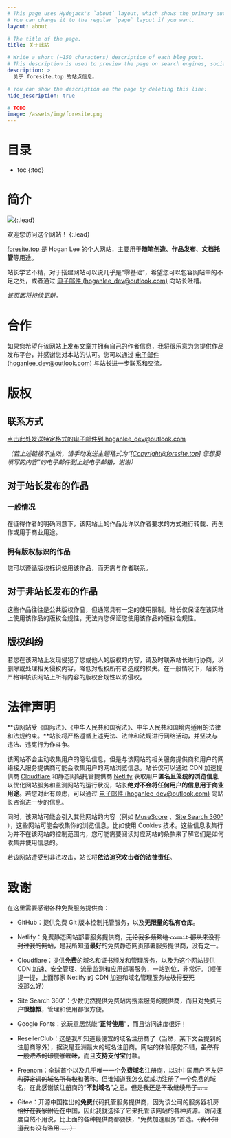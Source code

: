 ```yaml
---
# This page uses Hydejack's `about` layout, which shows the primary author's picture and about text at the top.
# You can change it to the regular `page` layout if you want.
layout: about

# The title of the page.
title: 关于此站

# Write a short (~150 characters) description of each blog post.
# This description is used to preview the page on search engines, social media, etc.
description: >
  关于 foresite.top 的站点信息。

# You can show the description on the page by deleting this line:
hide_description: true

# TODO
image: /assets/img/foresite.png
---
```


# 目录

* toc
{:toc}

# 简介

![](https://gitee.com/h00kran/blog-assets/raw/master/img/foresite.png){:.lead}

欢迎您访问这个网站！
{:.lead}

[foresite.top](https://foresite.top) 是 Hogan Lee 的个人网站，主要用于**随笔创造**、**作品发布**、**文档托管**等用途。

站长学艺不精，对于搭建网站可以说几乎是“零基础”，希望您可以包容网站中的不足之处，或者通过 [电子邮件 (hoganlee_dev@outlook.com)](mailto:hoganlee_dev@outlook.com?subject=[Feedback@foresite.top]%20请简要描述问题) 向站长吐槽。

*该页面将持续更新。*

# 合作

如果您希望在该网站上发布文章并拥有自己的作者信息，我将很乐意为您提供作品发布平台，并感谢您对本站的认可。您可以通过 [电子邮件 (hoganlee_dev@outlook.com)](mailto:hoganlee_dev@outlook.com?subject=[Cooperation@foresite.top]%20请填写主题) 与站长进一步联系和交流。

# 版权

## 联系方式

[点击此处发送特定格式的电子邮件到 hoganlee_dev@outlook.com](mailto:hoganlee_dev@outlook.com?subject=[Copyright@foresite.top]%20请填写主题)

*（若上述链接不生效，请手动发送主题格式为“[Copyright@foresite.top] 您想要填写的内容”的电子邮件到上述电子邮箱，谢谢）*

## 对于站长发布的作品

### 一般情况

在征得作者的明确同意下，该网站上的作品允许以作者要求的方式进行转载、再创作或用于商业用途。

### 拥有版权标识的作品

您可以遵循版权标识使用该作品，而无需与作者联系。

## 对于非站长发布的作品

这些作品往往是公共版权作品，但通常具有一定的使用限制。站长仅保证在该网站上使用该作品的版权合规性，无法向您保证您使用该作品的版权合规性。

## 版权纠纷

若您在该网站上发现侵犯了您或他人的版权的内容，请及时联系站长进行协商，以删除或处理相关侵权内容，降低对版权所有者造成的损失。在一般情况下，站长将严格审核该网站上所有内容的版权合规性以防侵权。

# 法律声明

**该网站受《国际法》、《中华人民共和国宪法》、中华人民共和国境内适用的法律和法规约束。**站长将严格遵循上述宪法、法律和法规进行网络活动，并坚决与违法、违宪行为作斗争。

该网站不会主动收集用户的隐私信息，但是与该网站的相关服务提供商和用户的网络接入服务提供商可能会收集用户的网站浏览信息。站长仅可以通过 CDN 加速提供商 [Cloudflare](https://cloudflare.com) 和静态网站托管提供商 [Netlify](https://netlify.com) 获取用户**匿名且笼统的浏览信息**以优化网站服务和监测网站的运行状况，站长**绝对不会将任何用户的信息用于商业用途**。若您对此有顾虑，可以通过 [电子邮件 (hoganlee_dev@outlook.com)](mailto:hoganlee_dev@outlook.com?subject=[Support@foresite.top]%20请填写主题) 向站长咨询进一步的信息。

同时，该网站可能会引入其他网站的内容（例如 [MuseScore](https://musescore.com) 、[Site Search 360°](https://www.sitesearch360.com) ），这些网站可能会收集你的浏览信息，比如使用 Cookies 技术。这些信息收集行为并不在该网站的控制范围内，您可能需要阅读对应网站的条款来了解它们是如何收集并使用信息的。

若该网站遭受到非法攻击，站长将**依法追究攻击者的法律责任**。

# 致谢

在这里需要感谢各种免费服务提供商：

- GitHub：提供免费 Git 版本控制托管服务，以及**无限量的私有仓库**。

- Netlify：免费静态网站部署服务提供商，~~无论我多频繁地 `commit` 都从来没有封过我的网站~~，是我所知道**最好**的免费静态网页部署服务提供商，没有之一。

- Cloudflare：提供**免费**的域名和证书颁发和管理服务，以及为这个网站提供 CDN 加速、安全管理、流量监测和应用部署服务，一站到位，非常好。（顺便提一提，上面那家 Netlify 的 CDN 加速和域名管理服务~~垃圾得要死~~没那么好）

- Site Search 360°：少数仍然提供免费站内搜索服务的提供商，而且对免费用户**很慷慨**，管理和使用都很方便。

- Google Fonts：这玩意居然能“**正常使用**”，而且访问速度很好！

- ResellerClub：这是我所知道最便宜的域名注册商了（当然，某下文会提到的注册商除外），据说是亚洲最大的域名注册商。网站的体验感觉不错，~~虽然有一股浓浓的印度咖喱味~~，而且**支持支付宝**付款。

- Freenom：全球首个以及几乎唯一一个**免费域名**注册商，以对中国用户不友好~~和薛定谔的域名所有权~~和著称。但谁知道我怎么就成功注册了一个免费的域名，在此感谢该注册商的“**不封域名**”之恩。~~但是我还是不敢继续用了……~~

- Gitee：开源中国推出的**免费**代码托管服务提供商，因为该公司的服务器机房~~恰好在我家附近~~在中国，因此我就选择了它来托管该网站的各种资源。访问速度自然不用说，比上面的各种提供商都要快，“免费加速服务”首选。~~（我不知道我有没有滥用……）~~